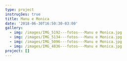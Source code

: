 ```yaml
---
type: project
instruções: true
title: Manu e Monica
date: '2018-06-30T16:50:30-03:00'
gallery:
  - img: /images/IMG_5192---fotos---Manu e Monica.jpg
  - img: /images/IMG_5134---fotos---Manu e Monica.jpg
  - img: /images/IMG_5096---fotos---Manu e Monica.jpg
  - img: /images/IMG_4836---fotos---Manu e Monica.jpg
project: []
---
```


